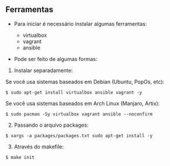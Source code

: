 ## Ferramentas

- Para iniciar é necessário instalar algumas ferramentas:

    - virtualbox
    - vagrant
    - ansible

- Pode ser feito de algumas formas:

1. Instalar separadamente: 

Se você usa sistemas baseados em Debian (Ubuntu, PopOs, etc):
```console
$ sudo apt-get install virtualbox ansible vagrant -y
```

Se você usa sistemas baseados em Arch Linux (Manjaro, Artix):

```console
$ sudo pacman -Sy virtualbox vagrant ansible --noconfirm
```

2. Passando o arquivo packages:

```console
$ xargs -a packages/packages.txt sudo apt-get install -y
```

3. Através do makefile:

```console
$ make init
```

